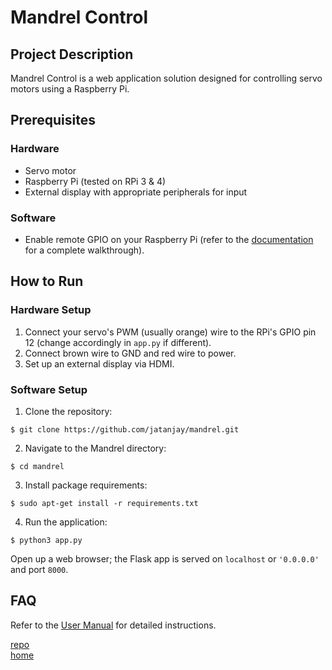# Mandrel Control

## Project Description
Mandrel Control is a web application solution designed for controlling servo motors using a Raspberry Pi.

## Prerequisites
### Hardware
- Servo motor
- Raspberry Pi (tested on RPi 3 & 4)
- External display with appropriate peripherals for input

### Software
- Enable remote GPIO on your Raspberry Pi (refer to the [documentation](https://gpiozero.readthedocs.io/en/stable/remote_gpio.html) for a complete walkthrough).

## How to Run
### Hardware Setup
1. Connect your servo's PWM (usually orange) wire to the RPi's GPIO pin 12 (change accordingly in `app.py` if different).
2. Connect brown wire to GND and red wire to power.
3. Set up an external display via HDMI.

### Software Setup
1. Clone the repository:

`$ git clone https://github.com/jatanjay/mandrel.git`


2. Navigate to the Mandrel directory:

`$ cd mandrel`

3. Install package requirements:

`$ sudo apt-get install -r requirements.txt`

4. Run the application:

`$ python3 app.py`

Open up a web browser; the Flask app is served on `localhost` or `'0.0.0.0'` and port `8000`.

## FAQ
Refer to the [User Manual](https://github.com/jatanjay/mandrel_control/blob/06e5799c59d16e01bc159eb8191fecf4c6ca651c/static/user_manual.pdf) for detailed instructions.

[repo](https://github.com/jatanjay/mandrel) \
[home](https://jatanjay.github.io/jatanjay/projects/)

